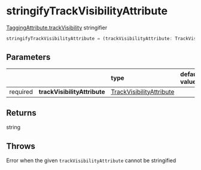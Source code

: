# stringifyTrackVisibilityAttribute

[TaggingAttribute.trackVisibility](/tracking/api-reference/definitions/TaggingAttribute.md#taggingattributetrackvisibility) stringifier

```typescript
stringifyTrackVisibilityAttribute = (trackVisibilityAttribute: TrackVisibilityAttribute) => string
```  

## Parameters
|          |                              | type                                                                                        | default value
| :-:      | :--                          | :--                                                                                         | :--           
| required | **trackVisibilityAttribute** | [TrackVisibilityAttribute](/tracking/api-reference/definitions/TrackVisibilityAttribute.md) |

## Returns
string

## Throws
Error when the given `trackVisibilityAttribute` cannot be stringified
